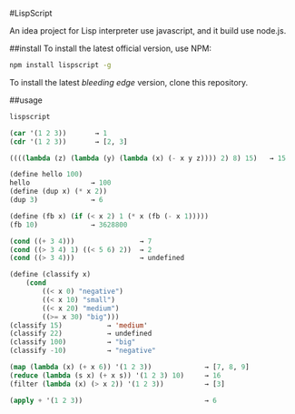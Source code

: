 #LispScript

An idea project for Lisp interpreter use javascript, and it build use node.js.

##install
To install the latest official version, use NPM:

```sh
npm install lispscript -g
```

To install the latest _bleeding edge_ version, clone this repository.


##usage

```sh
lispscript
```

```lisp
(car '(1 2 3))       → 1
(cdr '(1 2 3))       → [2, 3]

((((lambda (z) (lambda (y) (lambda (x) (- x y z)))) 2) 8) 15)   → 15

(define hello 100)
hello               → 100
(define (dup x) (* x 2))
(dup 3)             → 6

(define (fb x) (if (< x 2) 1 (* x (fb (- x 1)))))
(fb 10)             → 3628800

(cond ((+ 3 4)))                → 7
(cond ((> 3 4) 1) ((< 5 6) 2))  → 2
(cond ((> 3 4)))                → undefined

(define (classify x)
    (cond
        ((< x 0) "negative")
        ((< x 10) "small")
        ((< x 20) "medium")
        ((>= x 30) "big")))
(classify 15)           → 'medium'
(classify 22)           → undefined
(classify 100)          → "big"
(classify -10)          → "negative"

(map (lambda (x) (+ x 6)) '(1 2 3))             → [7, 8, 9]
(reduce (lambda (s x) (+ x s)) '(1 2 3) 10)     → 16
(filter (lambda (x) (> x 2)) '(1 2 3))          → [3]

(apply + '(1 2 3))                              → 6
```




